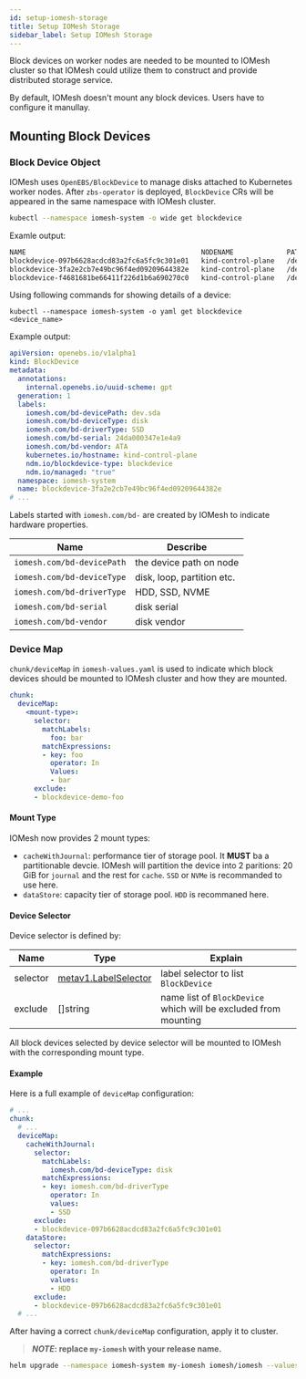 ```yaml
---
id: setup-iomesh-storage
title: Setup IOMesh Storage
sidebar_label: Setup IOMesh Storage
---
```


Block devices on worker nodes are needed to be mounted to IOMesh cluster so that IOMesh could utilize them to construct and provide distributed storage service.

By default, IOMesh doesn't mount any block devices. Users have to configure it manullay.

## Mounting Block Devices

### Block Device Object

IOMesh uses `OpenEBS/BlockDevice` to manage disks attached to Kubernetes worker nodes. After `zbs-operator` is deployed, `BlockDevice` CRs will be appeared in the same namespace with IOMesh cluster.

```bash
kubectl --namespace iomesh-system -o wide get blockdevice
```
Examle output:

```bash
NAME                                           NODENAME             PATH         FSTYPE   SIZE           CLAIMSTATE   STATUS   AGE
blockdevice-097b6628acdcd83a2fc6a5fc9c301e01   kind-control-plane   /dev/vdb1    ext4     107373116928   Unclaimed    Active   10m
blockdevice-3fa2e2cb7e49bc96f4ed09209644382e   kind-control-plane   /dev/sda              9659464192     Unclaimed    Active   10m
blockdevice-f4681681be66411f226d1b6a690270c0   kind-control-plane   /dev/sdb              1073742336     Unclaimed    Active   10m
```

Using following commands for showing details of a device:

```shell
kubectl --namespace iomesh-system -o yaml get blockdevice <device_name>
```

Example output:

```yaml
apiVersion: openebs.io/v1alpha1
kind: BlockDevice
metadata:
  annotations:
    internal.openebs.io/uuid-scheme: gpt
  generation: 1
  labels:
    iomesh.com/bd-devicePath: dev.sda
    iomesh.com/bd-deviceType: disk
    iomesh.com/bd-driverType: SSD
    iomesh.com/bd-serial: 24da000347e1e4a9
    iomesh.com/bd-vendor: ATA
    kubernetes.io/hostname: kind-control-plane
    ndm.io/blockdevice-type: blockdevice
    ndm.io/managed: "true"
  namespace: iomesh-system
  name: blockdevice-3fa2e2cb7e49bc96f4ed09209644382e
# ...
```

Labels started with `iomesh.com/bd-` are created by IOMesh to indicate hardware properties.

| Name | Describe |
| --- | --- |
| `iomesh.com/bd-devicePath` | the device path on node |
| `iomesh.com/bd-deviceType` | disk, loop, partition etc. |
| `iomesh.com/bd-driverType` | HDD, SSD, NVME |
| `iomesh.com/bd-serial` | disk serial |
| `iomesh.com/bd-vendor` | disk vendor |

### Device Map

`chunk/deviceMap` in `iomesh-values.yaml` is used to indicate which block devices should be mounted to IOMesh cluster and how they are mounted.

```yaml
chunk:
  deviceMap:
    <mount-type>:
      selector:
        matchLabels:
          foo: bar
        matchExpressions:
        - key: foo
          operator: In
          Values:
          - bar
      exclude:
      - blockdevice-demo-foo
```

#### Mount Type

IOMesh now provides 2 mount types:

- `cacheWithJournal`: performance tier of storage pool. It **MUST** ba a partitionable devcie. IOMesh will partition the device into 2 paritions: 20 GiB for `journal` and the rest for `cache`. `SSD` or `NVMe` is recommanded to use here.
- `dataStore`:  capacity tier of storage pool. `HDD` is recommaned here.

#### Device Selector

Device selector is defined by:

| Name     | Type                                                         | Explain                                                      |
| -------- | ------------------------------------------------------------ | ------------------------------------------------------------ |
| selector | [metav1.LabelSelector](https://kubernetes.io/docs/reference/generated/kubernetes-api/v1.20/#labelselector-v1-meta) | label selector to list `BlockDevice`                     |
| exclude  | []string                                                     | name list of `BlockDevice` which will be excluded from mounting |

All block devices selected by device selector will be mounted to IOMesh with the corresponding mount type.

#### Example

Here is a full example of `deviceMap` configuration:
```yaml
# ...
chunk:
  # ...
  deviceMap:
    cacheWithJournal:
      selector:
        matchLabels:
          iomesh.com/bd-deviceType: disk
        matchExpressions:
        - key: iomesh.com/bd-driverType
          operator: In
          values:
          - SSD
      exclude:
      - blockdevice-097b6628acdcd83a2fc6a5fc9c301e01
    dataStore:
      selector:
        matchExpressions:
        - key: iomesh.com/bd-driverType
          operator: In
          values:
          - HDD
      exclude:
      - blockdevice-097b6628acdcd83a2fc6a5fc9c301e01
  # ...
```

After having a correct `chunk/deviceMap` configuration, apply it to cluster.

> **_NOTE_: replace `my-iomesh` with your release name.**

```bash
helm upgrade --namespace iomesh-system my-iomesh iomesh/iomesh --values iomesh-values.yaml
```
